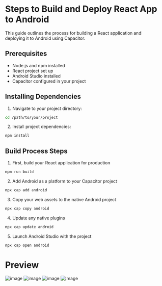 # Steps to Build and Deploy React App to Android

This guide outlines the process for building a React application and deploying it to Android using Capacitor.

## Prerequisites

- Node.js and npm installed
- React project set up
- Android Studio installed
- Capacitor configured in your project

## Installing Dependencies

1. Navigate to your project directory:
```bash
cd /path/to/your/project
```

2. Install project dependencies:
```bash
npm install
```

## Build Process Steps

1. First, build your React application for production

```bash
npm run build
```

2. Add Android as a platform to your Capacitor project

```bash
npx cap add android
```

3. Copy your web assets to the native Android project

```bash
npx cap copy android
```

4. Update any native plugins

```bash
npx cap update android
```

5. Launch Android Studio with the project

```bash
npx cap open android
```

# Preview
![image](https://github.com/user-attachments/assets/57e27e21-aa3b-4ce4-b39c-f911e7b4f4ce)
![image](https://github.com/user-attachments/assets/7a863bf9-84c7-47d2-bc67-ba623c95f1d3)
![image](https://github.com/user-attachments/assets/1f2e4aa2-bbb0-402f-a98c-bdb1f8d2e6d2)
![image](https://github.com/user-attachments/assets/82199683-62e9-4736-b47f-f3c5382cb03a)




